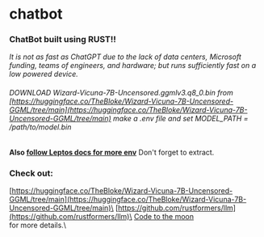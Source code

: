 # chatbot
### ChatBot built using RUST!!
*It is not as fast as ChatGPT due to the lack of data centers, Microsoft funding, teams of engineers, and hardware;
but runs sufficiently fast on a low powered device.*
###### DOWNLOAD Wizard-Vicuna-7B-Uncensored.ggmlv3.q8_0.bin from [https://huggingface.co/TheBloke/Wizard-Vicuna-7B-Uncensored-GGML/tree/main](https://huggingface.co/TheBloke/Wizard-Vicuna-7B-Uncensored-GGML/tree/main) make a .env file and set MODEL_PATH = /path/to/model.bin 
**Also [follow Leptos docs for more env](https://github.com/UDogg/chatbot/tree/main/rusty-llama#readme)**
Don't forget to extract.
### Check out:
[https://huggingface.co/TheBloke/Wizard-Vicuna-7B-Uncensored-GGML/tree/main](https://huggingface.co/TheBloke/Wizard-Vicuna-7B-Uncensored-GGML/tree/main)\
[https://github.com/rustformers/llm](https://github.com/rustformers/llm)\
[Code to the moon](https://www.youtube.com/watch?v=vAjle3c9Xqc)\
for more details.\
